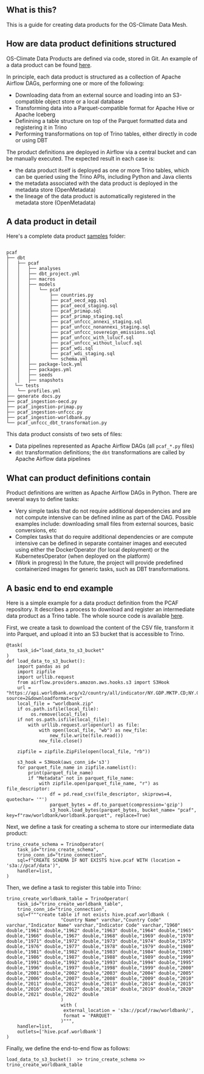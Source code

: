 ## What is this?

This is a guide for creating data products for the OS-Climate Data Mesh.

## How are data product definitions structured  

OS-Climate Data Products are defined via code, stored in Git. An example of a data product can be found [here](sample_data_products/pcaf).  

In principle, each data product is structured as a collection of Apache Airflow DAGs, performing one or more of the following:

- Downloading data from an external source and loading into an S3-compatible object store or a local database
- Transforming data into a Parquet-compatible format for Apache Hive or Apache Iceberg
- Definining a table structure on top of the Parquet formatted data and registering it in Trino
- Performing transformations on top of Trino tables, either directly in code or using DBT

The product definitions are deployed in Airflow via a central bucket and can be manually executed. The expected result in each case is:

- the data product itself is deployed as one or more Trino tables, which can be queried using the Trino APIs, including Python and Java clients
- the metadata associated with the data product is deployed in the metadata store (OpenMetadata)
- the lineage of the data product is automatically registered in the metadata store (OpenMetadata)

## A data product in detail 

Here's a complete data product [samples](sample_data_products/pcaf) folder:

```

pcaf
├── dbt
│   ├── pcaf
│   │   ├── analyses
│   │   ├── dbt_project.yml
│   │   ├── macros
│   │   ├── models
│   │   │   └── pcaf
│   │   │       ├── countries.py
│   │   │       ├── pcaf_oecd_agg.sql
│   │   │       ├── pcaf_oecd_staging.sql
│   │   │       ├── pcaf_primap.sql
│   │   │       ├── pcaf_primap_staging.sql
│   │   │       ├── pcaf_unfccc_annexi_staging.sql
│   │   │       ├── pcaf_unfccc_nonannexi_staging.sql
│   │   │       ├── pcaf_unfccc_sovereign_emissions.sql
│   │   │       ├── pcaf_unfccc_with_lulucf.sql
│   │   │       ├── pcaf_unfccc_without_lulucf.sql
│   │   │       ├── pcaf_wdi.sql
│   │   │       ├── pcaf_wdi_staging.sql
│   │   │       └── schema.yml
│   │   ├── package-lock.yml
│   │   ├── packages.yml
│   │   ├── seeds
│   │   ├── snapshots
│  └── tests
│   └── profiles.yml
├── generate docs.py
├── pcaf_ingestion-oecd.py
├── pcaf_ingestion-primap.py
├── pcaf_ingestion-unfccc.py
├── pcaf_ingestion-worldbank.py
└── pcaf_unfccc_dbt_transformation.py

```

This data product consists of two sets of files:
* Data pipelines represented as Apache Airflow DAGs (all `pcaf_*.py` files)
* `dbt` transformation definitions; the `dbt` transformations are called by Apache Airflow data pipelines

## What can product definitions contain

Product definitions are written as Apache Airflow DAGs in Python. There are several ways to define tasks:

- Very simple tasks that do not require additional dependencies and are not compute intensive can be defined inline as part of the DAG. Possible examples include: downloading small files from external sources, basic conversions, etc
- Complex tasks that do require additional dependencies or are compute intensive can be defined in separate container images and executed using either the DockerOperator (for local deployment) or the KubernetesOperator (when deployed on the platform)
- (Work in progress) In the future, the project will provide predefined containerized images for generic tasks, such as DBT transformations.

## A basic end to end example 

Here is a simple example for a data product definition from the PCAF repository. It describes a process to download and register an intermediate data product as a Trino table. The whole source code is available [here]().

First, we create a task to download the content of the CSV file, transform it into Parquet, and upload it into an S3 bucket that is accessible to Trino.

    @task(
        task_id="load_data_to_s3_bucket"
    )
    def load_data_to_s3_bucket():
        import pandas as pd
        import zipfile
        import urllib.request
        from airflow.providers.amazon.aws.hooks.s3 import S3Hook
        url = "https://api.worldbank.org/v2/country/all/indicator/NY.GDP.MKTP.CD;NY.GDP.MKTP.PP.CD?source=2&downloadformat=csv"
        local_file = "worldbank.zip"
        if os.path.isfile(local_file):
             os.remove(local_file)
        if not os.path.isfile(local_file):
            with urllib.request.urlopen(url) as file:
                with open(local_file, "wb") as new_file:
                    new_file.write(file.read())
                new_file.close()

        zipfile = zipfile.ZipFile(open(local_file, "rb"))

        s3_hook = S3Hook(aws_conn_id='s3')
        for parquet_file_name in zipfile.namelist():
            print(parquet_file_name)
            if "Metadata" not in parquet_file_name:
                with zipfile.open(parquet_file_name, "r") as file_descriptor:
                    df = pd.read_csv(file_descriptor, skiprows=4, quotechar= '"')
                    parquet_bytes = df.to_parquet(compression='gzip')
                    s3_hook.load_bytes(parquet_bytes, bucket_name= "pcaf", key=f"raw/worldbank/worldbank.parquet", replace=True)

Next, we define a task for creating a schema to store our intermediate data product:

    trino_create_schema = TrinoOperator(
        task_id="trino_create_schema",
        trino_conn_id="trino_connection",
        sql=f"CREATE SCHEMA IF NOT EXISTS hive.pcaf WITH (location = 's3a://pcaf/data')",
        handler=list,
    )

Then, we define a task to register this table into Trino:

    trino_create_worldbank_table = TrinoOperator(
        task_id="trino_create_worldbank_table",
        trino_conn_id="trino_connection",
        sql=f"""create table if not exists hive.pcaf.worldbank (
                        "Country Name" varchar,"Country Code" varchar,"Indicator Name" varchar,"Indicator Code" varchar,"1960" double,"1961" double,"1962" double,"1963" double,"1964" double,"1965" double,"1966" double,"1967" double,"1968" double,"1969" double,"1970" double,"1971" double,"1972" double,"1973" double,"1974" double,"1975" double,"1976" double,"1977" double,"1978" double,"1979" double,"1980" double,"1981" double,"1982" double,"1983" double,"1984" double,"1985" double,"1986" double,"1987" double,"1988" double,"1989" double,"1990" double,"1991" double,"1992" double,"1993" double,"1994" double,"1995" double,"1996" double,"1997" double,"1998" double,"1999" double,"2000" double,"2001" double,"2002" double,"2003" double,"2004" double,"2005" double,"2006" double,"2007" double,"2008" double,"2009" double,"2010" double,"2011" double,"2012" double,"2013" double,"2014" double,"2015" double,"2016" double,"2017" double,"2018" double,"2019" double,"2020" double,"2021" double,"2022" double
                        )
                        with (
                         external_location = 's3a://pcaf/raw/worldbank/',
                         format = 'PARQUET'
                        )""",
        handler=list,
        outlets=['hive.pcaf.worldbank']
    )


Finally, we define the end-to-end flow as follows:

    load_data_to_s3_bucket()  >> trino_create_schema >> trino_create_worldbank_table
